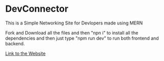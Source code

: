 # DevConnector
This is a Simple Networking Site for Devlopers made using MERN

Fork and Download all the files and then "npn i" to install all the dependencies and then just type "npm run dev" to run both frontend and backend.

[Link to the Website](https://sheypizzza.herokuapp.com/)
